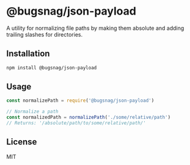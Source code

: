 # @bugsnag/json-payload

A utility for normalizing file paths by making them absolute and adding trailing slashes for directories.

## Installation

```bash
npm install @bugsnag/json-payload
```

## Usage

```javascript
const normalizePath = require('@bugsnag/json-payload')

// Normalize a path
const normalizedPath = normalizePath('./some/relative/path')
// Returns: '/absolute/path/to/some/relative/path/'
```

## License

MIT
